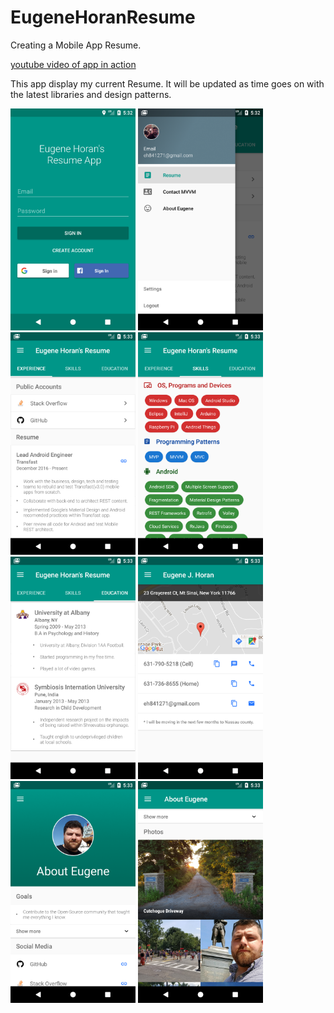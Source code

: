 # EugeneHoranResume
Creating a Mobile App Resume.

[youtube video of app in action](https://www.youtube.com/watch?v=7IJ8SwpVU9E&feature=youtu.be)


This app display my current Resume. It will be updated as time goes on with the latest libraries and design patterns. 

<img src="https://github.com/EugeneHoran/EugeneHoranResume/blob/master/images/0resumeLogin.png" alt="" data-canonical-src="https://github.com/EugeneHoran/EugeneHoranResume/blob/master/images/0resumeLogin.png" width="200" />

<img src="https://github.com/EugeneHoran/EugeneHoranResume/blob/master/images/1resumeNav.png" alt="" data-canonical-src="https://github.com/EugeneHoran/EugeneHoranResume/blob/master/images/1resumeNav.png" width="200"  />

<img src="https://github.com/EugeneHoran/EugeneHoranResume/blob/master/images/2resumeExperience.png" alt="" data-canonical-src="https://github.com/EugeneHoran/EugeneHoranResume/blob/master/images/2resumeExperience.png" width="200"  />

<img src="https://github.com/EugeneHoran/EugeneHoranResume/blob/master/images/3resumeSkills.png" alt="" data-canonical-src="https://github.com/EugeneHoran/EugeneHoranResume/blob/master/images/3resumeSkills.png" width="200"  />

<img src="https://github.com/EugeneHoran/EugeneHoranResume/blob/master/images/4resumeEducation.png" alt="" data-canonical-src="https://github.com/EugeneHoran/EugeneHoranResume/blob/master/images/4resumeEducation.png" width="200"  />

<img src="https://github.com/EugeneHoran/EugeneHoranResume/blob/master/images/5resumeContact.png" alt="" data-canonical-src="https://github.com/EugeneHoran/EugeneHoranResume/blob/master/images/5resumeContact.png" width="200"  />

<img src="https://github.com/EugeneHoran/EugeneHoranResume/blob/master/images/6resumeAboutTop.png" alt="" data-canonical-src="https://github.com/EugeneHoran/EugeneHoranResume/blob/master/images/6resumeAboutTop.png" width="200"  />

<img src="https://github.com/EugeneHoran/EugeneHoranResume/blob/master/images/7resumeAboutBottom.png" alt="" data-canonical-src="https://github.com/EugeneHoran/EugeneHoranResume/blob/master/images/7resumeAboutBottom.png" width="200"  />
